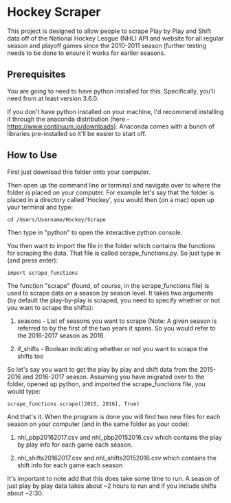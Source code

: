# Hockey Scraper

This project is designed to allow people to scrape Play by Play and Shift data off of the 
National Hockey League (NHL) API and website for all regular season and playoff games
since the 2010-2011 season (further testing needs to be done to ensure it works for earlier
seasons.  


## Prerequisites

You are going to need to have python installed for this. Specifically, you'll need from
at least version 3.6.0.

If you don't have python installed on your machine, I'd recommend installing it through
the anaconda distribution (here - https://www.continuum.io/downloads). Anaconda comes 
with a bunch of libraries pre-installed so it'll be easier to start off. 


## How to Use

First just download this folder onto your computer.

Then open up the command line or terminal and navigate over to where the folder is placed
on your computer. For example let's say that the folder is placed in a directory called
'Hockey', you would then (on a mac) open up your terminal and type: 

```
cd /Users/Username/Hockey/Scrape
``` 

Then type in "python" to open the interactive python console. 

You then want to import the file in the folder which contains the functions for scraping
the data. That file is called scrape_functions.py. So just type in (and press enter): 

```
import scrape_functions  
```

The function "scrape" (found, of course, in the scrape_functions file) is used to scrape 
data on a season by season level. It takes two arguments (by default the play-by-play is 
scraped, you need to specify whether or not you want to scrape the shifts):

1. seasons - List of seasons you want to scrape (Note: A given season is referred to by
the first of the two years it spans. So you would refer to the 2016-2017 season as 2016.

2. if_shifts - Boolean indicating whether or not you want to scrape the shifts too 


So let's say you want to get the play by play and shift data from the 2015-2016 and 
2016-2017 season. Assuming you have migrated over to the folder, opened up python, and 
imported the scrape_functions file, you would type:

```
scrape_functions.scrape([2015, 2016], True) 
```

And that's it. When the program is done you will find two new files for each season on 
your computer (and in the same folder as your code):

1. nhl_pbp20162017.csv and nhl_pbp20152016.csv which contains the play by play info for
   each game each season.

2. nhl_shifts20162017.csv and nhl_shifts20152016.csv which contains the shift info for each
   game each season 
   

It's important to note add that this does take some time to run. A season of just play
by play data takes about ~2 hours to run and if you include shifts about ~2:30.  




